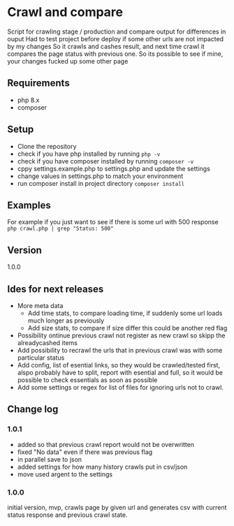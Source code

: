 # Crawl and compare
Script  for crawling stage / production and compare output for differences in ouput
Had to test project before deploy if some other urls are not impacted by my changes
So it crawls and cashes result, and next time crawl it compares the page status with previous one.
So its possible to see if mine, your changes fucked up some other page

## Requirements
- php 8.x
- composer

## Setup
- Clone the repository
- check if you have php installed by running `php -v`
- check if you have composer installed by running `composer -v`
- cppy settings.example.php to settings.php and update the settings
- change values in settings.php to match your environment
- run composer install in project directory `composer install`

## Examples

For example if you just want to see if there is some url with 500 response
`php crawl.php | grep "Status: 500"`

## Version  
1.0.0

## Ides for next releases
- More meta data
  - Add time stats, to compare loading time, if suddenly some url loads much longer as previously
  - Add size stats, to compare if size differ this could be another red flag
- Possibility ontinue previous crawl not register as new crawl so skipp the alreadycashed items
- Add possibility to recrawl the urls that in previous crawl was with some particular status
- Add config, list of esential links, so they would be crawled/tested first, alspo probably have to split, report with esential and full, so it would be possible to check essentials as soon as possible
- Add some settings or regex for list of files for ignoring urls not to crawl.

## Change log

### 1.0.1
- added so that previous crawl report would not be overwritten
- fixed "No data" even if there was previous flag
- in parallel save to json 
- added settings for how many history crawls put in csv/json
- move used argent to the settings 

### 1.0.0
initial version, mvp, crawls page by given url and generates csv with current status response and previous crawl state.


